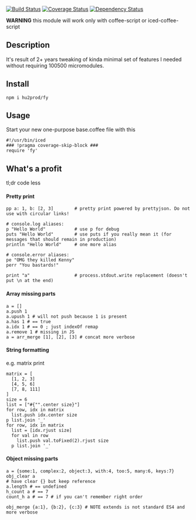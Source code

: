 [![Build Status](https://travis-ci.org/hu2prod/fy.svg?branch=master)](https://travis-ci.org/hu2prod/fy)
[![Coverage Status](https://coveralls.io/repos/github/hu2prod/fy/badge.svg?branch=master)](https://coveralls.io/github/hu2prod/fy?branch=master)
[![Dependency Status](https://www.versioneye.com/user/projects/58ba944901b5b7003a212afd/badge.svg?style=flat-square)](https://www.versioneye.com/user/projects/58ba944901b5b7003a212afd)

**WARNING** this module will work only with coffee-script or iced-coffee-script
##  Description ##

It's result of 2+ years tweaking of kinda minimal set of features I needed without requiring 100500 micromodules.

## Install ##

    npm i hu2prod/fy

## Usage ##
Start your new one-purpose base.coffee file with this

    #!/usr/bin/iced
    ### !pragma coverage-skip-block ###
    require 'fy'

## What's a profit ##

tl;dr code less

#### Pretty print ####

    pp a: 1, b: [2, 3]        # pretty print powered by prettyjson. Do not use with circular links!
    
    # console.log aliases:
    p "Hello World"           # use p for debug
    puts "Hello World"        # use puts if you really mean it (for messages that should remain in production)
    println "Hello World"     # one more alias 
    
    # console.error aliases:
    pe "OMG they killed Kenny"
    perr "You bastards!"
    
    print "a"                 # process.stdout.write replacement (doesn't put \n at the end)

#### Array missing parts ####

    a = []
    a.push 1
    a.upush 1 # will not push because 1 is present
    a.has 1 # == true
    a.idx 1 # == 0 ; just indexOf remap
    a.remove 1 # missing in JS
    a = arr_merge [1], [2], [3] # concat more verbose


#### String formatting ####

e.g. matrix print

    matrix = [
      [1, 2, 3]
      [4, 5, 6]
      [7, 8, 111]
    ]
    size = 6
    list = ["#{"".center size}"]
    for row, idx in matrix
      list.push idx.center size
    p list.join '_'
    for row, idx in matrix
      list = [idx.rjust size]
      for val in row
        list.push val.toFixed(2).rjust size
      p list.join '_'

#### Object missing parts ####

    a = {some:1, complex:2, object:3, with:4, too:5, many:6, keys:7}
    obj_clear a
    # have clear {} but keep reference
    a.length # == undefined
    h_count a # == 7
    count_h a # == 7 # if you can't remember right order
    
    obj_merge {a:1}, {b:2}, {c:3} # NOTE extends is not standard ES4 and more verbose
